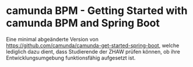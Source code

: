 # camunda BPM - Getting Started with camunda BPM and Spring Boot

Eine minimal abgeänderte Version von https://github.com/camunda/camunda-get-started-spring-boot, welche lediglich dazu dient, dass Studierende der ZHAW prüfen können, ob ihre Entwicklungsumgebung funktionsfähig aufgesetzt ist.